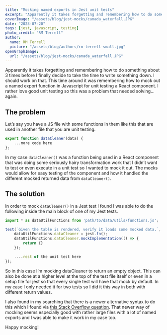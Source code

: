 ```yaml
---
title: "Mocking named exports in Jest unit tests"
excerpt: "Apparently it takes forgetting and remembering how to do something about 3 times before I finally decide to take the time to write something down."
coverImage: "/assets/blog/jest-mocks/canada_waterfall.JPG"
date: "2023-07-20"
tags: [jest, javascript, testing]
photo_credit: "RM Terrell"
author:
  name: RM Terrell
  picture: "/assets/blog/authors/rm-terrell-small.jpg"
openGraphImage:
  url: "/assets/blog/jest-mocks/canada_waterfall.JPG"
---
```


Apparently it takes forgetting and remembering how to do something about 3 times before I finally decide to take the time to write something down. I should work on that. This time around it was remembering how to mock out a named export function in Javascript for unit testing a React component. I rather love good unit testing so this was a problem that needed solving…again.

## The problem

Let’s say you have a JS file with some functions in them like this that are used in another file that you are unit testing.

```javascript
export function dataCleaner(data) {
    ...more code here
};
```

In my case `dataCleaner()` was a function being used in a React component that was doing some seriously hairy transformation work that I didn’t want to test or even execute in a unit test so I wanted to mock it out. The mocks would allow for easy testing of the component and how it handled the different mocked returned data from `dataCleaner()`.

## The solution

In order to mock `dataCleaner()` in a Jest test I found I was able to do the following inside the main block of one of my Jest tests.

```javascript
import * as dataUtilFunctions from 'path/to/data/utils/functions.js';

test(`Given the table is rendered, verify it loads some mocked data.`, () => {
    dataUtilFunctions.dataCleaner = jest.fn();
    dataUtilFunctions.dataCleaner.mockImplementation(() => {
        return {}
    });

    ....rest of the unit test here
});
```

So in this case I’m mocking dataCleaner to return an empty object. This can also be done at a higher level at the top of the test file itself or even in a setup file for jest so that every single test will have that mock by default. In my case I only needed it for two tests so I did it this way in both with different return values.

I also found in my searching that there is a newer alternative syntax to do this which I found via [this Stack Overflow question](https://stackoverflow.com/a/75189751). That newer way of mocking seems especially good with rather large files with a lot of named exports and I was able to make it work in my case too.

Happy mocking!
